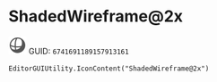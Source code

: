 # ShadedWireframe@2x
![](/img/ShadedWireframe@2x.png)
GUID: `6741691189157913161`
```
EditorGUIUtility.IconContent("ShadedWireframe@2x")
```
